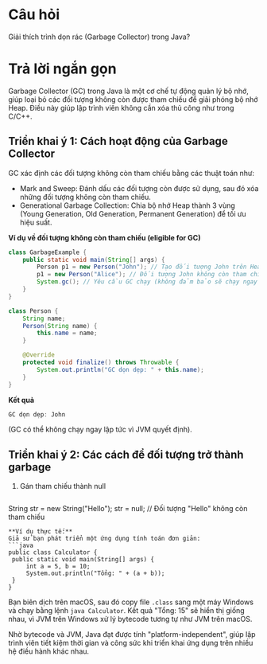 # Câu hỏi
Giải thích trình dọn rác (Garbage Collector) trong Java?

# Trả lời ngắn gọn  
Garbage Collector (GC) trong Java là một cơ chế tự động quản lý bộ nhớ, giúp loại bỏ các đối tượng không còn được tham chiếu để giải phóng bộ nhớ Heap. Điều này giúp lập trình viên không cần xóa thủ công như trong C/C++.


## Triển khai ý 1: Cách hoạt động của Garbage Collector 
GC xác định các đối tượng không còn tham chiếu bằng các thuật toán như:
*	Mark and Sweep: Đánh dấu các đối tượng còn được sử dụng, sau đó xóa những đối tượng không còn tham chiếu.
*	Generational Garbage Collection: Chia bộ nhớ Heap thành 3 vùng (Young Generation, Old Generation, Permanent Generation) để tối ưu hiệu suất.

**Ví dụ về đối tượng không còn tham chiếu (eligible for GC)**  

```java
class GarbageExample {
    public static void main(String[] args) {
        Person p1 = new Person("John"); // Tạo đối tượng John trên Heap
        p1 = new Person("Alice"); // Đối tượng John không còn tham chiếu và có thể bị GC dọn dẹp
        System.gc(); // Yêu cầu GC chạy (không đảm bảo sẽ chạy ngay lập tức)
    }
}

class Person {
    String name;
    Person(String name) {
        this.name = name;
    }

    @Override
    protected void finalize() throws Throwable {
        System.out.println("GC dọn dẹp: " + this.name);
    }
}

```  
**Kết quả**
```java
GC dọn dẹp: John
```
(GC có thể không chạy ngay lập tức vì JVM quyết định).

## Triển khai ý 2: Các cách để đối tượng trở thành garbage 
1. Gán tham chiếu thành null
   ```java
String str = new String("Hello");
str = null; // Đối tượng "Hello" không còn tham chiếu
   ```
**Ví dụ thực tế:**  
Giả sử bạn phát triển một ứng dụng tính toán đơn giản:  
```java
public class Calculator {
    public static void main(String[] args) {
        int a = 5, b = 10;
        System.out.println("Tổng: " + (a + b));
    }
}
```  
Bạn biên dịch trên macOS, sau đó copy file `.class` sang một máy Windows và chạy bằng lệnh `java Calculator`. Kết quả "Tổng: 15" sẽ hiển thị giống nhau, vì JVM trên Windows xử lý bytecode tương tự như JVM trên macOS.

Nhờ bytecode và JVM, Java đạt được tính "platform-independent", giúp lập trình viên tiết kiệm thời gian và công sức khi triển khai ứng dụng trên nhiều hệ điều hành khác nhau.
